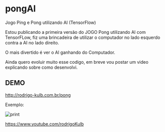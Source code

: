 # pongAI
Jogo Ping e Pong utilizando AI (TensorFlow)

Estou publicando a primeira versão do JOGO Pong utilizando AI com TensorFLow, fiz uma brincadeira de utilizar o computador no lado esquerdo contra a AI no lado direito.

O mais divertido é ver o AI ganhando do Computador.

Ainda quero evoluir muito esse codigo, em breve vou postar um video explicando sobre como desenvolvi.

## DEMO
http://rodrigo-kulb.com.br/pong

Exemplo:

![print](http://rodrigo-kulb.com.br/pong/img/print.png)

https://www.youtube.com/rodrigoKulb

